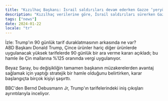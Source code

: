 ```yaml
---
title: "Kızılhaç Başkanı: İsrail saldırıları devam ederken Gazze ‘yeryüzünde cehennem’"
description: "Kızılhaç verilerine göre, İsrail saldırıları sürerken Gazze’deki insani kriz giderek şiddetleniyor."
tags: ["news"]
date: 2024-01-22
locale: "tr"
---
```


İzle: Trump'ın 90 günlük tarif duraklatmasının arkasında ne var?  
ABD Başkanı Donald Trump, Çince ürünler hariç diğer ürünlerde uygulanacak yüksek tarifelerde 90 günlük bir ara verme kararı açıkladı; bu hamle ile Çin mallarına %125 oranında vergi uygulanıyor.

Beyaz Saray, bu değişikliğin tamamen başkanın müzakerelerden avantaj sağlamak için yaptığı stratejik bir hamle olduğunu belirtirken, karar başlangıçta birçok kişiyi şaşırttı.

BBC'den Bernd Debusmann Jr, Trump'ın tarifelerindeki iniş çıkışları ayrıntılarıyla inceliyor.
